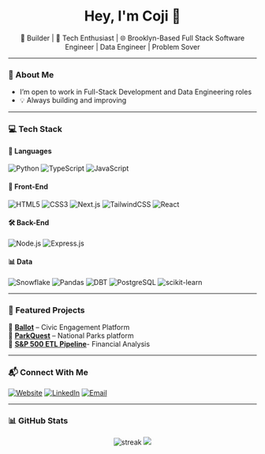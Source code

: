 <h1 align="center">Hey, I'm Coji 👋</h1>

<p align="center">
  🔧 Builder | 🧠 Tech Enthusiast | 🌐 Brooklyn-Based Full Stack Software Engineer | Data Engineer | Problem Sover
</p>

---

### 🚀 About Me

- I’m open to work in Full-Stack Development and Data Engineering roles
- 💡 Always building and improving  

---

### 💻 Tech Stack

#### 🧠 Languages  
![Python](https://img.shields.io/badge/-Python-3776AB?style=flat&logo=python&logoColor=white)
![TypeScript](https://img.shields.io/badge/-TypeScript-3178C6?style=flat&logo=typescript&logoColor=white)
![JavaScript](https://img.shields.io/badge/-JavaScript-F7DF1E?style=flat&logo=javascript&logoColor=000)

#### 🎨 Front-End  
![HTML5](https://img.shields.io/badge/-HTML5-E34F26?style=flat&logo=html5&logoColor=white)
![CSS3](https://img.shields.io/badge/-CSS3-1572B6?style=flat&logo=css3)
![Next.js](https://img.shields.io/badge/-Next.js-000000?style=flat&logo=next.js&logoColor=white)
![TailwindCSS](https://img.shields.io/badge/-TailwindCSS-38B2AC?style=flat&logo=tailwind-css&logoColor=white)
![React](https://img.shields.io/badge/-React-61DAFB?style=flat&logo=react&logoColor=000)

#### 🛠️ Back-End  
![Node.js](https://img.shields.io/badge/-Node.js-339933?style=flat&logo=node.js&logoColor=white)
![Express.js](https://img.shields.io/badge/-Express.js-000000?style=flat&logo=express&logoColor=white)

#### 📊 Data  
![Snowflake](https://img.shields.io/badge/-Snowflake-29B5E8?style=flat&logo=snowflake&logoColor=white)
![Pandas](https://img.shields.io/badge/-Pandas-150458?style=flat&logo=pandas)
![DBT](https://img.shields.io/badge/-dbt-FE752F?style=flat&logo=dbt&logoColor=white)
![PostgreSQL](https://img.shields.io/badge/-PostgreSQL-4169E1?style=flat&logo=postgresql&logoColor=white)
![scikit-learn](https://img.shields.io/badge/-scikit--learn-F7931E?style=flat&logo=scikit-learn&logoColor=white)

---

### 🌟 Featured Projects

🔸 [**Ballot**](https://github.com/DreamTeamUSA/ballot_usa/blob/main/README.md) – Civic Engagement Platform  
🔸 [**ParkQuest**](https://github.com/LouisNicole/ParksProject) – National Parks platform  
🔸 [**S&P 500 ETL Pipeline**](https://github.com/ISeeStocks/ISeeStocks)- Financial Analysis


---

### 📬 Connect With Me

[![Website](https://img.shields.io/badge/-Portfolio-000?style=flat&logo=vercel&logoColor=white)](https://thebrooklynwebdesigner.com)
[![LinkedIn](https://img.shields.io/badge/-LinkedIn-0077B5?style=flat&logo=linkedin&logoColor=white)](https://linkedin.com/in/louisjager)
[![Email](https://img.shields.io/badge/-Email-D14836?style=flat&logo=gmail&logoColor=white)](mailto:youremail@example.com)

---

### 📊 GitHub Stats

<p align="center">
  <img src="https://github-readme-streak-stats.herokuapp.com/?user=LeaderLou1&theme=radical" alt="streak"/>
  <img src="https://github-readme-stats.vercel.app/api?username=LeaderLou1&show_icons=true&theme=radical" />
</p>
